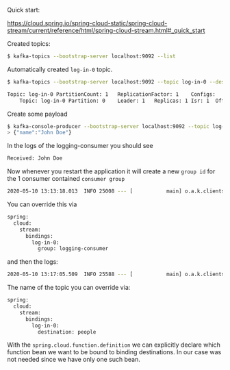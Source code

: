 Quick start:

https://cloud.spring.io/spring-cloud-static/spring-cloud-stream/current/reference/html/spring-cloud-stream.html#_quick_start


Created topics:

```bash
$ kafka-topics --bootstrap-server localhost:9092 --list
```

Automatically created `log-in-0` topic.

```bash
$ kafka-topics --bootstrap-server localhost:9092 --topic log-in-0 --describe

Topic: log-in-0	PartitionCount: 1	ReplicationFactor: 1	Configs:
	Topic: log-in-0	Partition: 0	Leader: 1	Replicas: 1	Isr: 1	Offline:
```

Create some payload
```bash
$ kafka-console-producer --bootstrap-server localhost:9092 --topic log-in-0
> {"name":"John Doe"}
```

In the logs of the logging-consumer you should see

```bash
Received: John Doe
```

Now whenever you restart the application it will create a new `group id` for the 1 consumer contained `consumer group`

```bash
2020-05-10 13:13:18.013  INFO 25008 --- [           main] o.a.k.clients.consumer.KafkaConsumer     : [Consumer clientId=consumer-2, groupId=anonymous.f8fbf3d5-3464-4ff6-b052-bf836cc49cdd] Subscribed to topic(s): log-in-0
``` 

You can override this via

```bash
spring:
  cloud:
    stream:
      bindings:
        log-in-0:
          group: logging-consumer
```

and then the logs:

```bash
2020-05-10 13:17:05.509  INFO 25588 --- [           main] o.a.k.clients.consumer.KafkaConsumer     : [Consumer clientId=consumer-2, groupId=logging-consumer] Subscribed to topic(s): log-in-0
```

The name of the topic you can override via:

```bash
spring:
  cloud:
    stream:
      bindings:
        log-in-0:
          destination: people
```

With the `spring.cloud.function.definition` we can explicitly declare which function bean we want to be bound to binding destinations. In our case was not needed since we have only one such bean.

